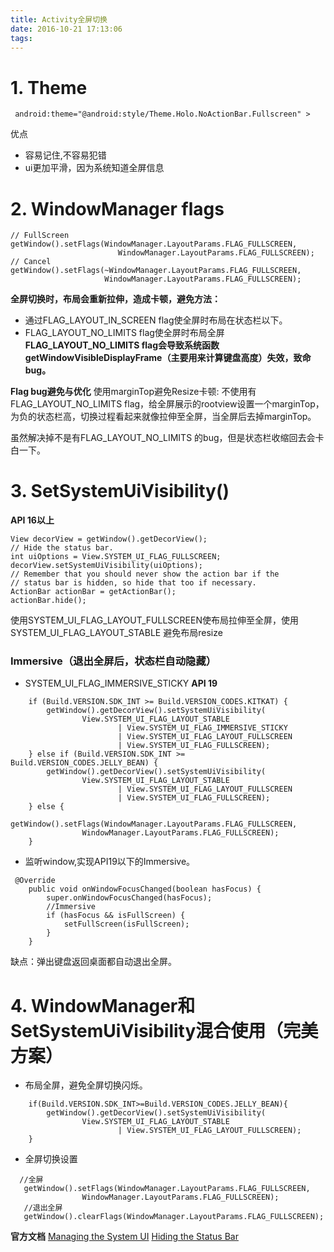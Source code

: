 ```yaml
---
title: Activity全屏切换
date: 2016-10-21 17:13:06
tags:
---
```

# 1. Theme
```
 android:theme="@android:style/Theme.Holo.NoActionBar.Fullscreen" >
```
优点
- 容易记住,不容易犯错
- ui更加平滑，因为系统知道全屏信息

# 2. WindowManager flags
```
// FullScreen
getWindow().setFlags(WindowManager.LayoutParams.FLAG_FULLSCREEN,
                        WindowManager.LayoutParams.FLAG_FULLSCREEN);
// Cancel
getWindow().setFlags(~WindowManager.LayoutParams.FLAG_FULLSCREEN,
                     WindowManager.LayoutParams.FLAG_FULLSCREEN);
```
**全屏切换时，布局会重新拉伸，造成卡顿，避免方法：**
- 通过FLAG_LAYOUT_IN_SCREEN flag使全屏时布局在状态栏以下。
- FLAG_LAYOUT_NO_LIMITS flag使全屏时布局全屏
**FLAG_LAYOUT_NO_LIMITS flag会导致系统函数getWindowVisibleDisplayFrame（主要用来计算键盘高度）失效，致命bug。**

**Flag bug避免与优化**
使用marginTop避免Resize卡顿:
不使用有FLAG_LAYOUT_NO_LIMITS flag，给全屏展示的rootview设置一个marginTop，为负的状态栏高，切换过程看起来就像拉伸至全屏，当全屏后去掉marginTop。

虽然解决掉不是有FLAG_LAYOUT_NO_LIMITS 的bug，但是状态栏收缩回去会卡白一下。
# 3. SetSystemUiVisibility()
**API 16以上**
```
View decorView = getWindow().getDecorView();
// Hide the status bar.
int uiOptions = View.SYSTEM_UI_FLAG_FULLSCREEN;
decorView.setSystemUiVisibility(uiOptions);
// Remember that you should never show the action bar if the
// status bar is hidden, so hide that too if necessary.
ActionBar actionBar = getActionBar();
actionBar.hide();
```
使用SYSTEM_UI_FLAG_LAYOUT_FULLSCREEN使布局拉伸至全屏，使用SYSTEM_UI_FLAG_LAYOUT_STABLE 避免布局resize

### **Immersive**（退出全屏后，状态栏自动隐藏）
- SYSTEM_UI_FLAG_IMMERSIVE_STICKY **API 19**
```
    if (Build.VERSION.SDK_INT >= Build.VERSION_CODES.KITKAT) {
        getWindow().getDecorView().setSystemUiVisibility(
                View.SYSTEM_UI_FLAG_LAYOUT_STABLE
                        | View.SYSTEM_UI_FLAG_IMMERSIVE_STICKY
                        | View.SYSTEM_UI_FLAG_LAYOUT_FULLSCREEN
                        | View.SYSTEM_UI_FLAG_FULLSCREEN);
    } else if (Build.VERSION.SDK_INT >= Build.VERSION_CODES.JELLY_BEAN) {
        getWindow().getDecorView().setSystemUiVisibility(
                View.SYSTEM_UI_FLAG_LAYOUT_STABLE
                        | View.SYSTEM_UI_FLAG_LAYOUT_FULLSCREEN
                        | View.SYSTEM_UI_FLAG_FULLSCREEN);
    } else {
        getWindow().setFlags(WindowManager.LayoutParams.FLAG_FULLSCREEN,
                WindowManager.LayoutParams.FLAG_FULLSCREEN);
    }
 ```
- 监听window,实现API19以下的Immersive。
```
 @Override
    public void onWindowFocusChanged(boolean hasFocus) {
        super.onWindowFocusChanged(hasFocus);
        //Immersive
        if (hasFocus && isFullScreen) {
            setFullScreen(isFullScreen);
        }
    }
```
缺点：弹出键盘返回桌面都自动退出全屏。

# 4. WindowManager和SetSystemUiVisibility混合使用（完美方案）
- 布局全屏，避免全屏切换闪烁。
```
    if(Build.VERSION.SDK_INT>=Build.VERSION_CODES.JELLY_BEAN){
        getWindow().getDecorView().setSystemUiVisibility(
                View.SYSTEM_UI_FLAG_LAYOUT_STABLE
                        | View.SYSTEM_UI_FLAG_LAYOUT_FULLSCREEN);
    }
```
- 全屏切换设置
```
  //全屏
   getWindow().setFlags(WindowManager.LayoutParams.FLAG_FULLSCREEN,
                WindowManager.LayoutParams.FLAG_FULLSCREEN);
   //退出全屏
   getWindow().clearFlags(WindowManager.LayoutParams.FLAG_FULLSCREEN);
```
**官方文档**
[Managing the System UI](https://developer.android.com/training/system-ui/index.html)
[Hiding the Status Bar](https://developer.android.com/training/system-ui/status.html)
